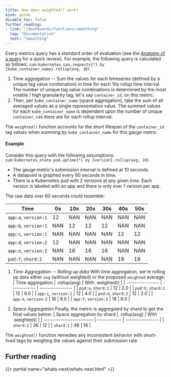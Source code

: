```yaml
---
title: How does weighted() work?
kind: guide
disable_toc: false
further_reading:
- link: "/dashboards/functions/smoothing"
  tag: "Documentation"
  text: "Smoothing"
---
```


Every metrics query has a standard order of evaluation (see the [Anatomy of a query][1] for a quick review). For example, the following query is calculated as follows: 
`sum:kubernetes.cpu.requests{*} by {kube_container_name}.rollup(avg, 10)`

1. Time aggregation -- Sum the values for each timeseries (defined by a unique tag value combination) in time for each 10s rollup time interval. The number of unique tag value combinations is determined by the most volatile / high granularity tag, let's say `container_id`, on this metric. 
2. Then, per `kube_container_name` (space aggregation), take the sum of all averaged values as a single representative value. The summed values for each `kube_container_name` is dependent upon the number of unique `container_id`s there are for each rollup interval.

The `weighted()` function accounts for the short lifespan of the `container_id` tag values when summing by `kube_container_name` for this gauge metric.

#### Example
Consider this query with the following assumptions: <br>
`sum:kubernetes_state.pod.uptime{*} by {version}.rollup(avg, 10)`

- The gauge metric's submission interval is defined at 10 seconds. 
- A datapoint is graphed every 60 seconds in time.
- There is a Kubernetes pod with 2 versions at any given time. Each version is labeled with an app and there is only ever 1 version per app.

The raw data over 60 seconds could resemble: 

| Time                 | 0s  |  10s |  20s |  30s |  40s |  50s |
| ---                  | --  | ---  | ---  | ---  |  --- |  --- |
| `app:a`, `version:1`   | 12  | NAN  | NAN  | NAN  | NAN  | NAN  |
| `app:b`, `version:1`   | NAN | 12   | 12   | 12   | NAN  | NAN  |
| `app:c`, `version:1`   | NAN | NAN  | NAN  | NAN  | 12   | 12   |
| `app:d`, `version:2`   | 12  | NAN  | NAN  | NAN  | NAN  | NAN  |
| `app:e`, `version:2`   | NAN | 16   | 16   | 16   | NAN  | NAN  |
| `pod:f`, `shard:2`   | NAN | NAN  | NAN  | NAN  | 18   | 18   |


1. _Time Aggregation -- Rolling up data_
With time aggregation, we're rolling up data either `avg` (without weighted) or the proposed `weighted` average: 
| Time aggregation   | .rollup(avg) | With .weighted() |
| ----------------   | ------------ | ---------------- |
| `pod:a`, `shard:1` | 12           | 2.0              |
| `pod:b`, `shard:1` | 12           | 6.0              |
| `app:c`, `version:1` | 12           | 4.0              |
| `pod:d`, `shard:2` | 12           | 2.0              |
| `app:e`, `version:2` | 16           | 8.0              |
| `app:f`, `version:2` | 18           | 6.0              |

2. _Space Aggregation_ 
Finally, the metric is aggregated by shard to get the final values below: 
| Space aggregation by shard | .rollup(avg) | With .weighted() |
| ------------------------   | ------------ | ---------------- |
| `shard:1`                  | 36           | 12               |
| `shard:1`                  | 46           | 16               |


The `weighted()` function remedies any inconsistent behavior with short-lived tags by weighing the values against their submission rate

## Further reading

{{< partial name="whats-next/whats-next.html" >}}

[1]: /metrics/#anatomy-of-a-metric-query

